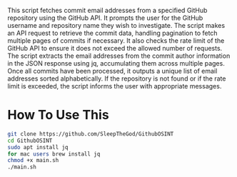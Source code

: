 This script fetches commit email addresses from a specified GitHub repository using the GitHub API. It prompts the user for the GitHub username and repository name they wish to investigate. The script makes an API request to retrieve the commit data, handling pagination to fetch multiple pages of commits if necessary. It also checks the rate limit of the GitHub API to ensure it does not exceed the allowed number of requests. The script extracts the email addresses from the commit author information in the JSON response using jq, accumulating them across multiple pages. Once all commits have been processed, it outputs a unique list of email addresses sorted alphabetically. If the repository is not found or if the rate limit is exceeded, the script informs the user with appropriate messages.

# How To Use This
```bash
git clone https://github.com/SleepTheGod/GithubOSINT
cd GithubOSINT
sudo apt install jq 
for mac users brew install jq
chmod +x main.sh
./main.sh
```
